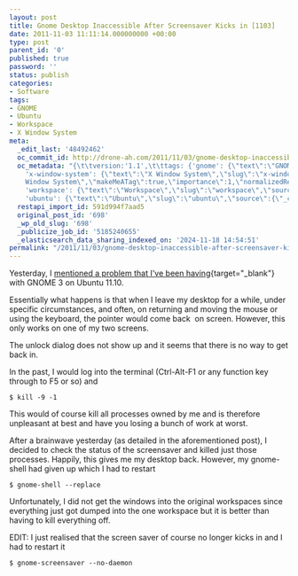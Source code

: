 ```yaml
---
layout: post
title: Gnome Desktop Inaccessible After Screensaver Kicks in [1103]
date: 2011-11-03 11:11:14.000000000 +00:00
type: post
parent_id: '0'
published: true
password: ''
status: publish
categories:
- Software
tags:
- GNOME
- Ubuntu
- Workspace
- X Window System
meta:
  _edit_last: '48492462'
  oc_commit_id: http://drone-ah.com/2011/11/03/gnome-desktop-inaccessible-after-screensaver-kicks-in-1103/1320318677
  oc_metadata: "{\t\tversion:'1.1',\t\ttags: {'gnome': {\"text\":\"GNOME\",\"slug\":\"gnome\",\"source\":{\"_className\":\"SocialTag\",\"url\":\"http://d.opencalais.com/dochash-1/73728cc7-f8ba-3dc3-8f2e-7b09cc9aa3b9/SocialTag/5\",\"subjectURL\":null,\"type\":{\"_className\":\"ArtifactType\",\"url\":\"http://s.opencalais.com/1/type/tag/SocialTag\",\"name\":\"SocialTag\"},\"name\":\"GNOME\",\"makeMeATag\":true,\"importance\":1,\"normalizedRelevance\":1},\"bucketName\":\"current\",\"bucketPlacement\":\"auto\",\"_className\":\"Tag\"},
    'x-window-system': {\"text\":\"X Window System\",\"slug\":\"x-window-system\",\"source\":{\"_className\":\"SocialTag\",\"url\":\"http://d.opencalais.com/dochash-1/73728cc7-f8ba-3dc3-8f2e-7b09cc9aa3b9/SocialTag/7\",\"subjectURL\":null,\"type\":{\"_className\":\"ArtifactType\",\"url\":\"http://s.opencalais.com/1/type/tag/SocialTag\",\"name\":\"SocialTag\"},\"name\":\"X
    Window System\",\"makeMeATag\":true,\"importance\":1,\"normalizedRelevance\":1},\"bucketName\":\"current\",\"bucketPlacement\":\"auto\",\"_className\":\"Tag\"},
    'workspace': {\"text\":\"Workspace\",\"slug\":\"workspace\",\"source\":{\"_className\":\"SocialTag\",\"url\":\"http://d.opencalais.com/dochash-1/73728cc7-f8ba-3dc3-8f2e-7b09cc9aa3b9/SocialTag/8\",\"subjectURL\":null,\"type\":{\"_className\":\"ArtifactType\",\"url\":\"http://s.opencalais.com/1/type/tag/SocialTag\",\"name\":\"SocialTag\"},\"name\":\"Workspace\",\"makeMeATag\":true,\"importance\":1,\"normalizedRelevance\":1},\"bucketName\":\"current\",\"bucketPlacement\":\"auto\",\"_className\":\"Tag\"},
    'ubuntu': {\"text\":\"Ubuntu\",\"slug\":\"ubuntu\",\"source\":{\"_className\":\"SocialTag\",\"url\":\"http://d.opencalais.com/dochash-1/73728cc7-f8ba-3dc3-8f2e-7b09cc9aa3b9/SocialTag/9\",\"subjectURL\":null,\"type\":{\"_className\":\"ArtifactType\",\"url\":\"http://s.opencalais.com/1/type/tag/SocialTag\",\"name\":\"SocialTag\"},\"name\":\"Ubuntu\",\"makeMeATag\":true,\"importance\":1,\"normalizedRelevance\":1},\"bucketName\":\"current\",\"bucketPlacement\":\"auto\",\"_className\":\"Tag\"}}\t}"
  restapi_import_id: 591d994f7aad5
  original_post_id: '698'
  _wp_old_slug: '698'
  _publicize_job_id: '5185240655'
  _elasticsearch_data_sharing_indexed_on: '2024-11-18 14:54:51'
permalink: "/2011/11/03/gnome-desktop-inaccessible-after-screensaver-kicks-in-1103/"
---
```


Yesterday, I [mentioned a problem that I\'ve been
having](http://drone-ah.com/2011/11/02/saving-your-workspace-window-configuration-in-linux-1102/ "Saving your workspace window configuration in Linux [1102]"){target="_blank"}
with GNOME 3 on Ubuntu 11.10.

Essentially what happens is that when I leave my desktop for a while,
under specific circumstances, and often, on returning and moving the
mouse or using the keyboard, the pointer would come back  on screen.
However, this only works on one of my two screens.

The unlock dialog does not show up and it seems that there is no way to
get back in.

In the past, I would log into the terminal (Ctrl-Alt-F1 or any function
key through to F5 or so) and

    $ kill -9 -1

This would of course kill all processes owned by me and is therefore
unpleasant at best and have you losing a bunch of work at worst.

After a brainwave yesterday (as detailed in the aforementioned post), I
decided to check the status of the screensaver and killed just those
processes. Happily, this gives me my desktop back. However, my
gnome-shell had given up which I had to restart

    $ gnome-shell --replace

Unfortunately, I did not get the windows into the original workspaces
since everything just got dumped into the one workspace but it is better
than having to kill everything off.

EDIT: I just realised that the screen saver of course no longer kicks in
and I had to restart it

    $ gnome-screensaver --no-daemon
